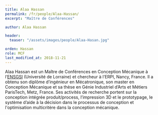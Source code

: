 ```yaml
---
title: Alaa Hassan
permalink: /fr/people/Alaa-Hassan/
excerpt: "Maître de Conférences"

author: Alaa Hassan

header:
  teaser: "/assets/images/people/Alaa-Hasan.jpg"

orden: Hassan
role: MCF
last_modified_at: 2018-11-21
---
```


Alaa Hassan est un Maître de Conférences en Conception Mécanique à l’[ENSGSI](https://www.ensgsi.univ-lorraine.fr/) (Université de Lorraine) et chercheur à l’ERPI, Nancy, France. 
Il a obtenu son diplôme d’ingénieur en Mécatronique, son master en Conception Mécanique et sa thèse en Génie Industriel d’Arts et Métiers ParisTech, Metz, France. 
Ses activités de recherche portent sur la conception intégrée  produit/process, l’impression 3D et le prototypage, le système d’aide à la décision dans le processus de conception et l'optimisation multicritère dans la conception mécanique.

